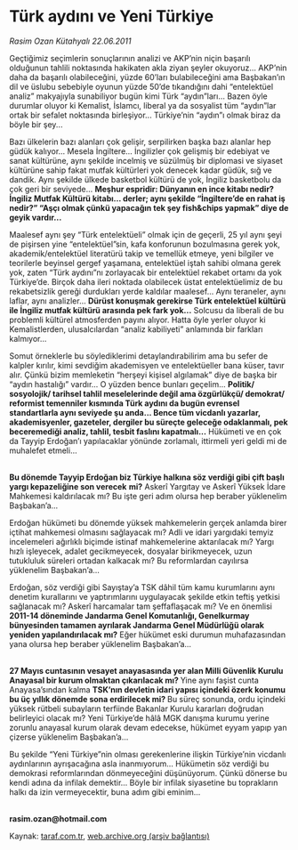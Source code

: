 # Türk aydını ve Yeni Türkiye

*Rasim Ozan Kütahyalı 22.06.2011*

<div class="yazi"><p>Geçtiğimiz seçimlerin sonuçlarının analizi ve AKP’nin niçin başarılı olduğunun tahlili noktasında hakikaten akla ziyan şeyler okuyoruz... AKP’nin daha da başarılı olabileceğini, yüzde 60’ları bulabileceğini ama Başbakan’ın dil ve üslubu sebebiyle oyunun yüzde 50’de tıkandığını dahi “entelektüel analiz” makyajıyla sunabiliyor bugün kimi Türk “aydın”ları... Bazen öyle durumlar oluyor ki Kemalist, İslamcı, liberal ya da sosyalist tüm “aydın”lar ortak bir sefalet noktasında birleşiyor... Türkiye’nin “aydın”ı olmak biraz da böyle bir şey...</p>
<p>Bazı ülkelerin bazı alanları çok gelişir, serpilirken başka bazı alanlar hep güdük kalıyor... Mesela İngiltere... İngilizler çok gelişmiş bir edebiyat ve sanat kültürüne, aynı şekilde incelmiş ve süzülmüş bir diplomasi ve siyaset kültürüne sahip fakat mutfak kültürleri yok denecek kadar güdük, sığ ve dandik. Aynı şekilde ülkede basketbol kültürü de yok, İngiliz basketbolu da çok geri bir seviyede... <b>Meşhur espridir: Dünyanın en ince kitabı nedir? İngiliz Mutfak Kültürü kitabı... derler; aynı şekilde “İngiltere’de en rahat iş nedir?” “Aşçı olmak çünkü yapacağın tek şey fish&amp;chips yapmak” diye de geyik vardır...</b></p>
<p>Maalesef aynı şey “Türk entelektüeli” olmak için de geçerli, 25 yıl aynı şeyi de pişirsen yine “entelektüel”sin, kafa konforunun bozulmasına gerek yok, akademik/entelektüel literatürü takip ve temellük etmeye, yeni bilgiler ve teorilerle beyinsel gergef yaşamana, entelektüel iştah sahibi olmana gerek yok, zaten “Türk aydını”nı zorlayacak bir entelektüel rekabet ortamı da yok Türkiye’de. Birçok daha ileri noktada olabilecek üstat entelektüelimiz de bu rekabetsizlik gereği durdukları yerde kaldılar maalesef... Aynı teraneler, aynı laflar, aynı analizler... <b>Dürüst konuşmak gerekirse Türk entelektüel kültürü ile İngiliz mutfak kültürü arasında pek fark yok</b><b>...</b> Solcusu da liberali de bu problemli kültürel atmosferden payını alıyor. Hatta öyle yerler oluyor ki Kemalistlerden, ulusalcılardan “analiz kabiliyeti” anlamında bir farkları kalmıyor...</p>
<p>Somut örneklerle bu söylediklerimi detaylandırabilirim ama bu sefer de kalpler kırılır, kimi sevdiğim akademisyen ve entelektüeller bana küser, tavır alır. Çünkü bizim memleketin “herşeyi kişisel algılamak” diye de başka bir “aydın hastalığı” vardır... O yüzden bence bunları geçelim... <b>Politik/ sosyolojik/ tarihsel tahlil meselelerinde değil ama özgürlükçü/ demokrat/ reformist temenniler kısmında Türk aydını da bugün evrensel standartlarla aynı seviyede şu anda... Bence tüm vicdanlı yazarlar, akademisyenler, gazeteler, dergiler bu süreçte geleceğe odaklanmalı, pek beceremediği analiz, tahlil, tesbit faslını kapatmalı</b><b>...</b> Hükümeti ve en çok da Tayyip Erdoğan’ı yapılacaklar yönünde zorlamalı, ittirmeli yeri geldi mi de muhalefet etmeli...</p>
<p><b><br/>Bu dönemde Tayyip Erdoğan biz Türkiye halkına söz verdiği gibi çift başlı yargı kepazeliğine son verecek</b> <b>mi?</b> Askerî Yargıtay ve Askerî Yüksek İdare Mahkemesi kaldırılacak mı? Bu işte geri adım olursa hep beraber yüklenelim Başbakan’a...</p>
<p>Erdoğan hükümeti bu dönemde yüksek mahkemelerin gerçek anlamda birer içtihat mahkemesi olmasını sağlayacak mı? Adli ve idari yargıdaki temyiz incelemeleri ağırlıklı biçimde istinaf mahkemelerine aktarılacak mı? Yargı hızlı işleyecek, adalet gecikmeyecek, dosyalar birikmeyecek, uzun tutukluluk süreleri ortadan kalkacak mı? Bu reformlardan cayılırsa yüklenelim Başbakan’a...</p>
<p>Erdoğan, söz verdiği gibi Sayıştay’a TSK dâhil tüm kamu kurumlarını aynı denetim kurallarını ve yaptırımlarını uygulayacak şekilde etkin teftiş yetkisi sağlanacak mı? Askerî harcamalar tam şeffaflaşacak mı? Ve en önemlisi<b> 2011-14 döneminde Jandarma Genel Komutanlığı, Genelkurmay bünyesinden tamamen ayrılarak Jandarma Genel Müdürlüğü olarak yeniden yapılandırılacak mı?</b> Eğer hükümet eski durumun muhafazasından yana olursa hep beraber yüklenelim Başbakan’a...</p>
<p><b><br/>27 Mayıs cuntasının vesayet anayasasında yer alan Milli Güvenlik Kurulu Anayasal bir kurum olmaktan çıkarılacak mı? </b>Yine aynı faşist cunta Anayasa’sından kalma <b>TSK’nın devletin idari yapısı içindeki özerk konumu bu üç yıllık dönemde sona erdirilecek mi? </b>Bu süreç sonunda, ordu içindeki yüksek rütbeli subayların terfiinde Bakanlar Kurulu kararları doğrudan belirleyici olacak mı? Yeni Türkiye’de hâlâ MGK danışma kurumu yerine zorunlu anayasal kurum olarak devam edecekse, hükümet eyyam yapıp yan çizerse yüklenelim Başbakan’a...</p>
<p>Bu şekilde “Yeni Türkiye”nin olması gerekenlerine ilişkin Türkiye’nin vicdanlı aydınlarının ayrışacağına asla inanmıyorum... Hükümetin söz verdiği bu demokrasi reformlarından dönmeyeceğini düşünüyorum. Çünkü dönerse bu kendi adına da infilak demektir... Böyle bir infilak siyasetine bu toprakların halkı da izin vermeyecektir, buna adım gibi eminim...</p>
<p><b><br/>rasim.ozan@hotmail.com </b></p>
</div>

Kaynak: [taraf.com.tr](http://www.taraf.com.tr/rasim-ozan-kutahyali/makale-turk-aydini-ve-yeni-turkiye.htm), [web.archive.org (arşiv bağlantısı)](http://web.archive.org/web/20131109011828/http://www.taraf.com.tr/rasim-ozan-kutahyali/makale-turk-aydini-ve-yeni-turkiye.htm)
